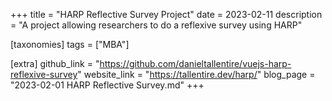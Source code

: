 +++
title = "HARP Reflective Survey Project"
date = 2023-02-11
description = "A project allowing researchers to do a reflexive survey using HARP"

[taxonomies]
tags = ["MBA"]

[extra]
github_link = "https://github.com/danieltallentire/vuejs-harp-reflexive-survey"
website_link = "https://tallentire.dev/harp/"
blog_page = "2023-02-01 HARP Reflective Survey.md"
+++